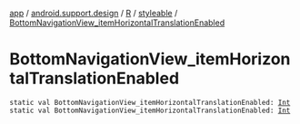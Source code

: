 [app](../../../index.md) / [android.support.design](../../index.md) / [R](../index.md) / [styleable](index.md) / [BottomNavigationView_itemHorizontalTranslationEnabled](./-bottom-navigation-view_item-horizontal-translation-enabled.md)

# BottomNavigationView_itemHorizontalTranslationEnabled

`static val BottomNavigationView_itemHorizontalTranslationEnabled: `[`Int`](https://kotlinlang.org/api/latest/jvm/stdlib/kotlin/-int/index.html)
`static val BottomNavigationView_itemHorizontalTranslationEnabled: `[`Int`](https://kotlinlang.org/api/latest/jvm/stdlib/kotlin/-int/index.html)